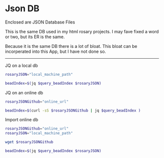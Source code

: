 # Json DB

Enclosed are JSON Database Files

This is the same DB used in my html rosary projects. I may fave fixed a word or two, but its ER is the same.

Because it is the same DB there is a lot of bloat. This bloat can be incorperated into this App, but I have not done so.

---

JQ on a local db

```sh
rosaryJSON="local_machine_path"

beadIndex=$(jq $query_beadIndex $rosaryJSON)
```

JQ on an online db

```sh
rosaryJSONGithub="online_url"

beadIndex=$(curl -sS $rosaryJSONGithub | jq $query_beadIndex )
```

Import online db

```sh
rosaryJSONGithub="online_url"
rosaryJSON="local_machine_path"

wget $rosaryJSONGithub

beadIndex=$(jq $query_beadIndex $rosaryJSON)
```
